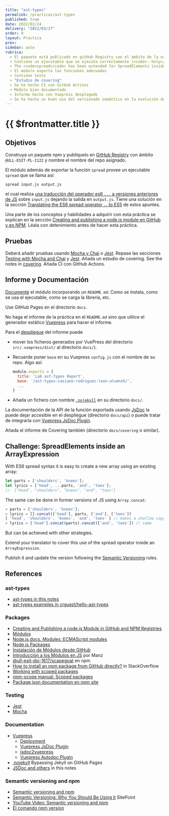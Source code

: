 ```yaml
---
title: "ast-types"
permalink: /practicas/ast-types
published: true
date: 2022/02/24
delivery: "2022/03/17"
order: 9
layout: Practica
prev: 
sidebar: auto
rubrica: 
  - El paquete está publicado en gitHub Registry con el ámbito de la organización
  - Contiene un ejecutable que se ejecuta correctamente (<code>--help</code>, etc.)
  - The <code>spread</code> has been extended for SpreadElements inside an ArrayExpression 
  - El módulo exporta las funciones adecuadas
  - Contiene tests 
  - "Estudio de covering"
  - Se ha hecho CI con GitHub Actions
  - Módulo bien documentado 
  - Informe hecho con Vuepress desplegado
  - Se ha hecho un buen uso del versionado semántico en la evolución del módulo
---
```


# {{ $frontmatter.title }}

## Objetivos

Construya un paquete npm y 
publíquelo en [GitHub Registry](/temas/introduccion-a-javascript/creating-and-publishing-npm-module.html#what-is-github-registry) con ámbito `@ULL-ESIT-PL-2122` y nombre el nombre del repo asignado.

El módulo además de exportar la función `spread` provee un ejecutable `spread` que se llama así:

```
spread input.js output.js
```

el cual realiza [una traducción del operador es6 `...` a versiones anteriores de JS](/temas/introduccion-a-pl/master-the-art-of-the-ast.html#translating-the-es6-spread-operator-to-es5) sobre `input.js` dejando la salida en `output.js`. Tiene una solución en la sección [Translating the ES6 spread operator ... to ES5](/temas/introduccion-a-pl/master-the-art-of-the-ast.html#translating-the-es6-spread-operator-to-es5) de estos apuntes.

Una parte de los conceptos y habilidades a adquirir con esta práctica se explican en la sección [Creating and publishing a node.js module en GitHub y en NPM](/temas/introduccion-a-javascript/creating-and-publishing-npm-module). Léala con detenimiento antes de hacer esta práctica. 

## Pruebas

Deberá añadir pruebas usando [Mocha y Chai](/temas/introduccion-a-javascript/creating-and-publishing-npm-module.html#testing-with-mocha-and-chai) o [Jest](/temas/introduccion-a-javascript/jest).
Repase las secciones [Testing with Mocha and Chai](/temas/introduccion-a-javascript/creating-and-publishing-npm-module.html#testing-with-mocha-and-chai) y [Jest](/temas/introduccion-a-javascript/jest). Añada un estudio de covering. See the notes in [covering](/temas/introduccion-a-javascript/covering). Añada CI con GitHub Actions.

## Informe y Documentación

[Documente](/temas/introduccion-a-javascript/documentation)
el módulo incorporando un `README.md`: Como se instala, como se usa el ejecutable, como se carga la librería, etc.

Use GitHub Pages en el directorio `docs`.

No haga el informe de la práctica en el `README.md`  sino que utilice el generador estático [Vuepress](https://vuepress.vuejs.org/guide/) para hacer el informe.

Para el [despliegue](https://vuepress.vuejs.org/guide/deploy.html#deploying) del informe puede 

- mover los ficheros generados por VuePress del directorio `src/.vuepress/dist/` 
al directorio `docs/`).
- Recuerde poner `base` en su Vuepress `config.js` con el nombre de su repo. Algo así:

  ```js
  module.exports = {
    title: 'Lab ast-types Report',
    base: '/ast-types-casiano-rodriguez-leon-alumno5/',
    ...
  }
  ```
- Añada un fichero con nombre [`.nojekyll`](https://github.blog/2009-12-29-bypassing-jekyll-on-github-pages/) en su directorio `docs/`.

La documentación de la API de la función exportada usando [JsDoc](/temas/introduccion-a-javascript/documentation.html) la puede dejar accesible en el despliegue (directorio `docs/api`) o puede tratar de integrarla con [Vuepress JsDoc Plugin](https://vuepress-jsdoc-example.vercel.app/code/). 

Añada el informe de Covering también (directorio `docs/covering` o similar).


## Challenge: SpreadElements inside an ArrayExpression

With ES6 spread syntax it is easy to create a new array using an existing array:

```js
let parts = ['shoulders', 'knees'];
let lyrics = ['head', ...parts, 'and', 'toes'];
//  ["head", "shoulders", "knees", "and", "toes"]
```

The same can be done in former versions of JS using `Array.concat`:

```js
> parts = ['shoulders', 'knees'];
> lyrics = [].concat(['head'], parts, ['and'], ['toes'])
[ 'head', 'shoulders', 'knees', 'and', 'toes' ] // makes a shallow copy of parts
> lyrics = ['head'].concat(parts).concat(['and', 'toes']) // same
``` 

But can be achieved with other strategies.

Extend your translator to cover this use of the spread operator inside an `ArrayExpression`.

Publish it and update the version following the
[Semantic Versioning](/temas/introduccion-a-javascript/creating-and-publishing-npm-module.html#semantic-versioning)
rules.

## References

### ast-types

* [ast-types in this notes](/temas/introduccion-a-pl/master-the-art-of-the-ast.html#ast-types)
* [ast-types examples in crguezl/hello-ast-types](https://github.com/crguezl/hello-ast-types)

### Packages

* [Creating and Publishing a node.js Module in GitHub and NPM Registries](/temas/introduccion-a-javascript/creating-and-publishing-npm-module)
* [Módulos](/temas/introduccion-a-javascript/modulos)
* [Node.js docs. Modules: ECMAScript modules](https://nodejs.org/api/esm.html#introduction)
* [Node.js Packages](/temas/introduccion-a-javascript/nodejspackages)
* [Instalación de Módulos desde GitHub](/temas/introduccion-a-javascript/nodejspackages.html#instalaci%C3%B3n-desde-github)
* [Introducción a los Módulos en JS](https://lenguajejs.com/automatizadores/introduccion/commonjs-vs-es-modules/) por Manz
* [@ull-esit-dsi-1617/scapegoat](https://www.npmjs.com/package/@ull-esit-dsi-1617/scapegoat) en npm
* [How to install an npm package from GitHub directly?](https://stackoverflow.com/questions/17509669/how-to-install-an-npm-package-from-github-directly) in StackOverflow
* [Working with scoped packages](https://docs.npmjs.com/getting-started/scoped-packages)
* [npm-scope manual: Scoped packages](https://docs.npmjs.com/misc/scope#publishing-public-scoped-packages-to-the-public-npm-registry)
* [Package.json documentation en npm site](https://docs.npmjs.com/files/package.json)

### Testing 

* [Jest](/temas/introduccion-a-javascript/jest)
* [Mocha](/temas/introduccion-a-javascript/mocha)

### Documentation

* [Vuepress](https://vuepress.vuejs.org/guide/)
  * [Deployment](https://vuepress.vuejs.org/guide/deploy.html#deploying)
  * [Vuepress JsDoc Plugin](https://vuepress-jsdoc-example.vercel.app/code/)
  * [jsdoc2vuepress](https://www.npmjs.com/package/jsdoc2vuepress)
  * [Vuepress Autodoc Plugin](https://bprinty.github.io/vuepress-plugin-autodoc/#overview)
* [.nojekyll](https://github.blog/2009-12-29-bypassing-jekyll-on-github-pages/) Bypassing Jekyll on GitHub Pages
* [JSDoc and others](/temas/introduccion-a-javascript/documentation) in this notes

### Semantic versioning and npm

* [Semantic versioning and npm](https://docs.npmjs.com/getting-started/semantic-versioning)
* [Semantic Versioning: Why You Should Be Using it](https://www.sitepoint.com/semantic-versioning-why-you-should-using/) SitePoint
* [YouTube Video: Semantic versioning and npm](https://youtu.be/kK4Meix58R4)
* [El comando npm version](https://docs.npmjs.com/cli/version)
